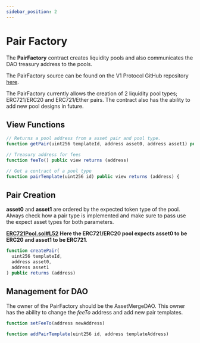 ```yaml
---
sidebar_position: 2
---
```


# Pair Factory

The **PairFactory** contract creates liquidity pools and also communicates the DAO treasury address to the pools.

The PairFactory source can be found on the V1 Protocol GitHub repository [here](https://github.com/AssetMerge/assetmerge-v1-protocol/blob/master/contracts/PairFactory.sol).

The PairFactory currently allows the creation of 2 liquidity pool types; ERC721/ERC20 and ERC721/Ether pairs. The contract also has the ability to add new pool designs in future.

## View Functions
```ts
// Returns a pool address from a asset pair and pool type.
function getPair(uint256 templateId, address asset0, address asset1) public view returns (address poolAddress)

// Treasury address for fees 
function feeTo() public view returns (address)

// Get a contract of a pool type
function pairTemplate(uint256 id) public view returns (address) {
```

## Pair Creation

**asset0** and **asset1** are ordered by the expected token type of the pool. Always check how a pair type is implemented and make sure to pass use the expect asset types for both parameters.

**[ERC721Pool.sol#L52](https://github.com/AssetMerge/assetmerge-v1-protocol/blob/master/contracts/ERC721Pool.sol#L52) Here the ERC721/ERC20 pool expects asset0 to be ERC20 and asset1 to be ERC721**.

```ts
function createPair(
  uint256 templateId,
  address asset0,
  address asset1
) public returns (address)
```

## Management for DAO
The owner of the PairFactory should be the AssetMergeDAO. This owner has the ability to change the *feeTo* address and add new pair templates.

```ts
function setFeeTo(address newAddress)

function addPairTemplate(uint256 id, address templateAddress)
```
